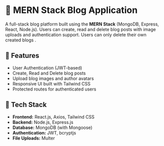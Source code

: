 # 📝 MERN Stack Blog Application

A full-stack blog platform built using the 
**MERN Stack** (MongoDB, Express, React, Node.js).
Users can create, read and delete blog posts with image uploads 
and authentication support.  Users can only delete their own created blogs .



## 🚀 Features

- User Authentication (JWT-based)
- Create, Read and  Delete  blog posts
- Upload blog images and author avatars
- Responsive UI built with Tailwind CSS
- Protected routes for authenticated users




## 🧰 Tech Stack

- **Frontend:** React.js, Axios, Tailwind CSS
- **Backend:** Node.js, Express.js
- **Database:** MongoDB (with Mongoose)
- **Authentication:** JWT, bcryptjs
- **File Uploads:** Multer
